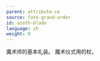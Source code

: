 ```yaml
---
parent: attribute.ce
source: fate-grand-order
id: azoth-blade
language: zh
weight: 0
---
```


魔术师的基本礼装。
魔术仪式用的杖。
